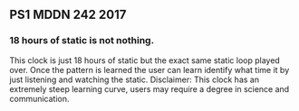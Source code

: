 ## PS1 MDDN 242 2017

### 18 hours of static is not nothing.

This clock is just 18 hours of static but the exact same static loop played over. Once the pattern is learned the user can learn identify what time it by just listening and watching the static. 
Disclaimer: This clock has an extremely steep learning curve, users may require a degree in science and communication.
